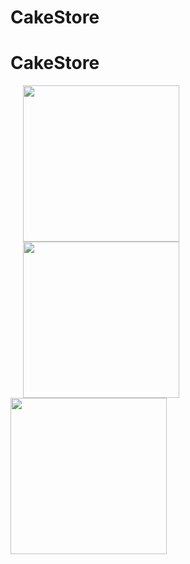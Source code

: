 # CakeStore
<h1>CakeStore</h1>
<img src=" https://user-images.githubusercontent.com/35393434/55672267-cc83e980-58b6-11e9-84a9-5c5b4e1b2970.png " width="250" hspace="20" />
<img src=" https://user-images.githubusercontent.com/35393434/55672278-eae9e500-58b6-11e9-8947-e8d350f73173.png " width="250"  hspace="20"/> 
<img src="https://user-images.githubusercontent.com/35393434/55672282-00f7a580-58b7-11e9-9e55-d21ed0f39779.png" width="250" />
